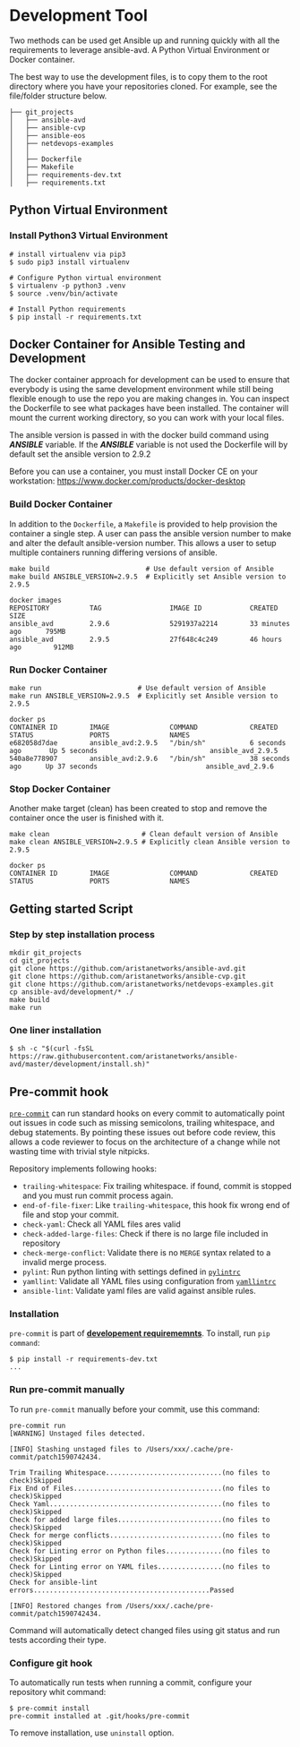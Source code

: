 # Development Tool

Two methods can be used get Ansible up and running quickly with all the requirements to leverage ansible-avd.
A Python Virtual Environment or Docker container.

The best way to use the development files, is to copy them to the root directory where you have your repositories cloned.
For example, see the file/folder structure below.

```shell
├── git_projects
│   ├── ansible-avd
│   ├── ansible-cvp
│   ├── ansible-eos
│   ├── netdevops-examples
│   │
│   ├── Dockerfile
│   ├── Makefile
│   ├── requirements-dev.txt
│   ├── requirements.txt

```

## Python Virtual Environment

### Install Python3 Virtual Environment

```shell
# install virtualenv via pip3
$ sudo pip3 install virtualenv

```

```shell
# Configure Python virtual environment
$ virtualenv -p python3 .venv
$ source .venv/bin/activate

# Install Python requirements
$ pip install -r requirements.txt

```

## Docker Container for Ansible Testing and Development

The docker container approach for development can be used to ensure that everybody is using the same development environment while still being flexible enough to use the repo you are making changes in. You can inspect the Dockerfile to see what packages have been installed.
The container will mount the current working directory, so you can work with your local files.

The ansible version is passed in with the docker build command using ***ANSIBLE*** variable.  If the ***ANSIBLE*** variable is not used the Dockerfile will by default set the ansible version to 2.9.2

Before you can use a container, you must install Docker CE on your workstation: https://www.docker.com/products/docker-desktop

### Build Docker Container

In addition to the `Dockerfile`, a `Makefile` is provided to help provision the container a single step. A user can pass the ansible version number to make and alter the default ansible-version number.  This allows a user to setup multiple containers running differing versions of ansible.

```shell
make build                        # Use default version of Ansible
make build ANSIBLE_VERSION=2.9.5  # Explicitly set Ansible version to 2.9.5

docker images
REPOSITORY          TAG                 IMAGE ID            CREATED             SIZE
ansible_avd         2.9.6               5291937a2214        33 minutes ago      795MB
ansible_avd         2.9.5               27f648c4c249        46 hours ago        912MB
```

### Run Docker Container

```shell
make run                        # Use default version of Ansible
make run ANSIBLE_VERSION=2.9.5  # Explicitly set Ansible version to 2.9.5

docker ps
CONTAINER ID        IMAGE               COMMAND             CREATED             STATUS              PORTS               NAMES
e682058d7dae        ansible_avd:2.9.5   "/bin/sh"           6 seconds ago       Up 5 seconds                            ansible_avd_2.9.5
540a8e778907        ansible_avd:2.9.6   "/bin/sh"           38 seconds ago      Up 37 seconds                           ansible_avd_2.9.6
```

### Stop Docker Container

Another make target (clean) has been created to stop and remove the container once the user is finished with it.

```shell
make clean                       # Clean default version of Ansible
make clean ANSIBLE_VERSION=2.9.5 # Explicitly clean Ansible version to 2.9.5

docker ps
CONTAINER ID        IMAGE               COMMAND             CREATED             STATUS              PORTS               NAMES
```

## Getting started Script

### Step by step installation process

```shell
mkdir git_projects
cd git_projects
git clone https://github.com/aristanetworks/ansible-avd.git
git clone https://github.com/aristanetworks/ansible-cvp.git
git clone https://github.com/aristanetworks/netdevops-examples.git
cp ansible-avd/development/* ./
make build
make run
```

### One liner installation

```shell
$ sh -c "$(curl -fsSL https://raw.githubusercontent.com/aristanetworks/ansible-avd/master/development/install.sh)"
```

## Pre-commit hook

[`pre-commit`](../.pre-commit-config.yaml) can run standard hooks on every commit to automatically point out issues in code such as missing semicolons, trailing whitespace, and debug statements. By pointing these issues out before code review, this allows a code reviewer to focus on the architecture of a change while not wasting time with trivial style nitpicks.

Repository implements following hooks:

- `trailing-whitespace`: Fix trailing whitespace. if found, commit is stopped and you must run commit process again.
- `end-of-file-fixer`: Like `trailing-whitespace`, this hook fix wrong end of file and stop your commit.
- `check-yaml`: Check all YAML files ares valid
- `check-added-large-files`: Check if there is no large file included in repository
- `check-merge-conflict`: Validate there is no `MERGE` syntax related to a invalid merge process.
- `pylint`: Run python linting with settings defined in [`pylintrc`](../pylintrc)
- `yamllint`: Validate all YAML files using configuration from [`yamllintrc`](../.github/yamllintrc)
- `ansible-lint`: Validate yaml files are valid against ansible rules.

### Installation

`pre-commit` is part of [__developement requirememnts__](./requirements-dev.txt). To install, run `pip command`:

```shell
$ pip install -r requirements-dev.txt
...
```

### Run pre-commit manually

To run `pre-commit` manually before your commit, use this command:

```shell
pre-commit run
[WARNING] Unstaged files detected.

[INFO] Stashing unstaged files to /Users/xxx/.cache/pre-commit/patch1590742434.

Trim Trailing Whitespace.............................(no files to check)Skipped
Fix End of Files.....................................(no files to check)Skipped
Check Yaml...........................................(no files to check)Skipped
Check for added large files..........................(no files to check)Skipped
Check for merge conflicts............................(no files to check)Skipped
Check for Linting error on Python files..............(no files to check)Skipped
Check for Linting error on YAML files................(no files to check)Skipped
Check for ansible-lint errors............................................Passed

[INFO] Restored changes from /Users/xxx/.cache/pre-commit/patch1590742434.
```

Command will automatically detect changed files using git status and run tests according their type.

### Configure git hook

To automatically run tests when running a commit, configure your repository whit command:

```shell
$ pre-commit install
pre-commit installed at .git/hooks/pre-commit
```

To remove installation, use `uninstall` option.
